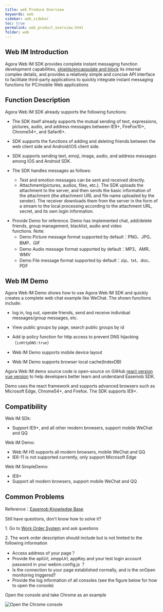 ```yaml
---
title: web Produce Overview
keywords: web
sidebar: web_sidebar
toc: true
permalink: web_product_overview.html
folder: web
---
```

## Web IM Introduction 

Agora Web IM SDK provides complete instant messaging function development capabilities, <u>shields/encapsulate and block</u> its internal complex details, and provides a relatively simple and concise API interface to facilitate third-party applications to quickly integrate instant messaging functions for PC/mobile Web applications

## Function Description

Agora Web IM SDK already supports the following functions: 

-   The SDK itself already supports the mutual sending of text, expressions, pictures, audio, and address messages between IE9+, 
    FireFox10+, Chrome54+, and Safari6+. 

-   SDK supports the functions of adding and deleting friends between the web client side and Android/iOS client side.

-   SDK supports sending text, emoji, image, audio, and address messages among IOS and Android SDK.


-   The SDK handles messages as follows:

     - Text and emotion messages can be sent and received directly. 
    - Attachment(pictures, audios, files, etc.). The SDK uploads the attachment to the server, and then sends the basic information of the attachment (the attachment URL and file name uploaded by the sender). The receiver downloads them from the server in the form of a stream to the local processing according to the attachment URL, secret, and its own login information. 
    
* Provide Demo for reference. Demo has implemented chat, add/delete friends, group management, blacklist, audio and video   
        functions. 
        Note: 
    -  Demo Picture message format supported by default：PNG、JPG、BMP、GIF
    -  Demo Audio message format supported by default：MP3、AMR、WMV
    -  Demo File message format supported by default：zip、txt、doc、PDF

## Web IM Demo

Agora Web IM Demo shows how to use Agora Web IM SDK and quickly creates a complete web chat example like WeChat.
The shown functions include:

-   log in, log out, operate friends, send and receive individual messages/group messages, etc.

-   View public groups by page, search public groups by id 

-   Add ip policy function for http access to prevent DNS hijacking（`isHttpDNS:true`）

-   Web IM Demo supports mobile device layout 

-   Web IM Demo supports browser local cache(IndexDB)

Agora Web IM demo source code is open-source on GitHub [react version](https://github.com/easemob/webim)
[vue version](https://github.com/easemob/webim-vue-demo) to help developers better learn and understand Easemob SDK.

Demo uses the react framework and supports advanced browsers such as Microsoft Edge, Chrome54+, and Firefox. 
The SDK supports IE9+. 


## Compatibility

Web IM SDk:

-   Support IE9+, and all other modern browsers, support mobile WeChat and QQ

Web IM Demo:

-   Web IM H5 supports all modern browsers, mobile WeChat and QQ
-   IE6-11 is not supported currently, only support Microsoft Edge

Web IM SimpleDemo:

-   IE9+
-   Support all modern browsers, support mobile WeChat and QQ 

## Common Problems

Reference：[Easemob Knowledge Base](https://im.tickets.easemob.com/kb/index.php)

Still have questions, don't know how to solve it?

1\. Go to [Work Order System](https://im.tickets.easemob.com/) and ask questions

2\. The work order description should include but is not limited to the following information

-   Access address of your page？
-   Provide the apiUrl, xmppUrl, appKey and your test login account password in your webim.config.js ？
-   Is the connection to your page established normally, and is the onOpen monitoring triggered?
-   Provide the log information of all consoles (see the figure below for how to open the console)

Open the console and take Chrome as an example

![Open the Chrome console](/im/400webimintegration/631797ea288988d131b35ec9ffbd6211.jpg)


